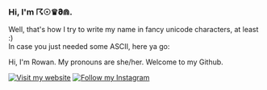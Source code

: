 ### Hi, I'm ☈☉♛𝛛⋒.

Well, that's how I try to write my name in fancy unicode characters, at least :)\
In case you just needed some ASCII, here ya go:

Hi, I'm Rowan. My pronouns are she/her. Welcome to my Github.

[![Visit my website](https://img.shields.io/badge/Visit%20my-%20Website-red?style=for-the-badge)](https://rowansays.com) [![Follow my Instagram](https://img.shields.io/badge/Follow%20my-%20Instagram-red?style=for-the-badge&logo=instagram&logoColor=white)](https://instagram.com/rowansays)
